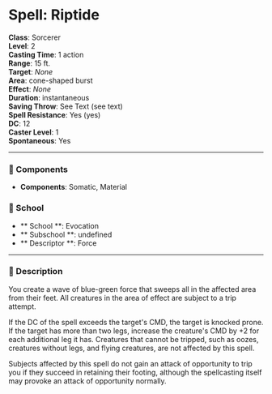 
# Spell: Riptide
**Class**: Sorcerer  
**Level**: 2  
**Casting Time**: 1 action  
**Range**: 15 ft.  
**Target**: _None_  
**Area**: cone-shaped burst  
**Effect**: _None_  
**Duration**: instantaneous  
**Saving Throw**: See Text (see text)  
**Spell Resistance**: Yes (yes)  
**DC**: 12  
**Caster Level**: 1  
**Spontaneous**: Yes

---

### 🔮 Components
- **Components**: Somatic, Material

### 🏫 School
- ** School **: Evocation
- ** Subschool **: undefined
- ** Descriptor **: Force
---

### 📜 Description
You create a wave of blue-green force that sweeps all in the affected area from their feet. All creatures in the area of effect are subject to a trip attempt.

If the DC of the spell exceeds the target's CMD, the target is knocked prone. If the target has more than two legs, increase the creature's CMD by +2 for each additional leg it has. Creatures that cannot be tripped, such as oozes, creatures without legs, and flying creatures, are not affected by this spell.

Subjects affected by this spell do not gain an attack of opportunity to trip you if they succeed in retaining their footing, although the spellcasting itself may provoke an attack of opportunity normally.
